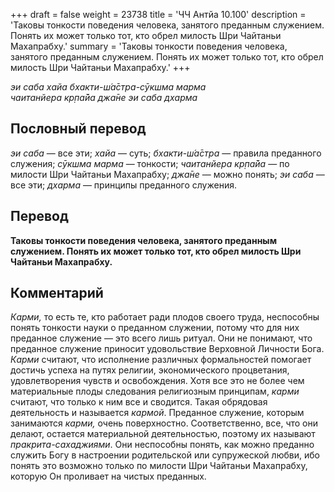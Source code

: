 +++
draft = false
weight = 23738
title = 'ЧЧ Антйа 10.100'
description = 'Таковы тонкости поведения человека, занятого преданным служением. Понять их может только тот, кто обрел милость Шри Чайтаньи Махапрабху.'
summary = 'Таковы тонкости поведения человека, занятого преданным служением. Понять их может только тот, кто обрел милость Шри Чайтаньи Махапрабху.'
+++

_эи саба хайа бхакти-ш́а̄стра-сӯкшма марма  
чаитанйера кр̣па̄йа джа̄не эи саба дхарма_

## Пословный перевод

_эи_ _саба_ — все эти; _хайа_ — суть; _бхакти_\-_ш́а̄стра_ — правила преданного служения; _сӯкшма_ _марма_ — тонкости; _чаитанйера_ _кр̣па̄йа_ — по милости Шри Чайтаньи Махапрабху; _джа̄не_ — можно понять; _эи_ _саба_ — все эти; _дхарма_ — принципы преданного служения.

## Перевод

**Таковы тонкости поведения человека, занятого преданным служением. Понять их может только тот, кто обрел милость Шри Чайтаньи Махапрабху.**

## Комментарий

_Карми,_ то есть те, кто работает ради плодов своего труда, неспособны понять тонкости науки о преданном служении, потому что для них преданное служение — это всего лишь ритуал. Они не понимают, что преданное служение приносит удовольствие Верховной Личности Бога. _Карми_ считают, что исполнение различных формальностей помогает достичь успеха на путях религии, экономического процветания, удовлетворения чувств и освобождения. Хотя все это не более чем материальные плоды следования религиозным принципам, _карми_ считают, что только к ним все и сводится. Такая обрядовая деятельность и называется _кармой_. Преданное служение, которым занимаются _карми,_ очень поверхностно. Соответственно, все, что они делают, остается материальной деятельностью, поэтому их называют _пракрита-сахаджиями_. Они неспособны понять, как можно преданно служить Богу в настроении родительской или супружеской любви, ибо понять это возможно только по милости Шри Чайтаньи Махапрабху, которую Он проливает на чистых преданных.
